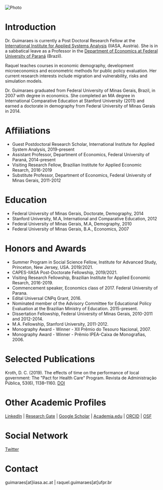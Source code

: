 <!-- Global site tag (gtag.js) - Google Analytics -->
<script async src="https://www.googletagmanager.com/gtag/js?id=UA-61866064-2"></script>
<script>
  window.dataLayer = window.dataLayer || [];
  function gtag(){dataLayer.push(arguments);}
  gtag('js', new Date());
  gtag('config', 'UA-61866064-2');
</script>

![Photo](https://user-images.githubusercontent.com/10067360/72031868-16f32600-328e-11ea-8784-da63c0dda138.JPG?style=centerme)

<h1  id="introduction">Introduction</h1>

Dr. Guimaraes is currently a Post Doctoral Research Fellow at the [International Institute for Applied Systems Analysis](https://www.iiasa.ac.at/) (IIASA, Austria). She is in a sabbatical leave as a Professor in the [Department of Economics at Federal University of Paraná](http://www.sociaisaplicadas.ufpr.br/portal/depecon/) (Brazil).

Raquel teaches courses in economic demography, development microeconomics and econometric methods for public policy evaluation. Her current research interests include migration and vulnerability, risks and simulation models. 

Dr. Guimaraes graduated from Federal University of Minas Gerais, Brazil, in 2007 with degree in economics. She completed an MA degree in International Comparative Education at Stanford University (2011) and earned a doctorate in demography from Federal University of Minas Gerais in 2014. 

<h1  id="affiliations">Affiliations</h1>

- Guest Postdoctoral Research Scholar, International Institute for Applied System Analysis, 2019-present
- Assistant Professor, Department of Economics, Federal University of Paraná, 2014-present
- Visiting Research Fellow, Brazilian Institute for Applied Economic Resarch, 2016-2019
- Substitute Professor, Department of Economics, Federal University of Minas Gerais, 2011-2012

<h1  id="education">Education</h1>

- Federal University of Minas Gerais, Doctorate, Demography, 2014
- Stanford University, M.A, International and Comparative Education, 2012
- Federal University of Minas Gerais, M.A, Demography, 2010
- Federal University of Minas Gerais, B.A., Economics, 2007

<h1  id="honors-awards">Honors and Awards</h1>

- Summer Program in Social Science Fellow, Institute for Advanced Study, Princeton, New Jersey, USA. 2019/2021.
- CAPES-IIASA Post-Doctorate Fellowship, 2019/2021.
- Visiting Research Fellowship, Brazilian Institute for Applied Economic Resarch, 2016-2019.
- Commencement speaker, Economics class of 2017. Federal University of Parana.
- Edital Universal CNPq Grant, 2016.
- Nominated member of the Advisory Committee for Educational Policy Evaluation at the Brazilian Ministry of Education. 2015-present.
- Dissertation Fellowship, Federal University of Minas Gerais, 2010-2011 and 2012-2014.
- M.A. Fellowship, Stanford University, 2011-2012.
- Monography Award - Winner - XII Prêmio do Tesouro Nacional, 2007.
- Monography Award - Winner -  Prêmio IPEA-Caixa de Monografias, 2006.

<h1  id="selected-publications">Selected Publications</h1>


Kroth, D. C. (2019). The effects of time on the performance of local government: The "Pact for Health Care" Program. Revista de Administração Pública, 53(6), 1138–1160. [DOI](http://dx.doi.org/10.1590/0034-761220180440x)

<!-- Kroth, D. C., Guimaraes, R. (2018). The Efficiency of Primary Health Care Policy in Brazilian Municipalities: An Application of Pearl’s Structural Causal Model. Proceedings of the Population Association of America Annual Meeting, Denver, CO.

Guimaraes, R., Carvalho, J. C. (2018). Gender differentials in the effect of teacher attributes on student achievement: A case study for Brazil in 2015. 62nd Annual Meeting of the Comparative and International Education Society, Mexico City.

Guimaraes, R., Lima, M. C., Carvalho, J. C. (2018). "Money is not the only answer, but it makes a difference": Education Financing in Brazilian Municipalities and Quality Outcomes in the period 2011-2015. 62nd Annual Meeting of the Comparative and International Education Society, Mexico City.

Turra, C. M., Renteria, E., Guimaraes, R. (2016). The Effect of Changes in Educational Composition on Adult Female Mortality in Brazil. Research on Aging, 38(3), 283–298. [DOI](https://doi.org/10.1177/0164027515620245)

Guimaraes, R. (2014). Uncertainty in population projections: The state of the art. Revista Brasileira de Estudos Populacionais, 31(2), 277–290. [DOI](http://dx.doi.org/10.1590/S0102-30982014000200003)

Guimaraes, R. (2013). The future of higher education in BRIC countries: A demographic perspective. Revista Brasileira de Estudos de População, 30(2), 549–566. [DOI](http://dx.doi.org/10.1590/S0102-30982013000200011)

Rios-Neto, E., Guimaraes, R. (2013). The Educational Gradient of Low Fertility in Latin America. XXVII IUSSP International Population Conference Program.

Rios-Neto, E., Guimaraes, R. (2010). The demography of education in Brazil: Inequality of educational opportunities based on Grade Progression Probability (1986-2008). Vienna Yearbook of Population Research, 8, 283–312. [DOI](http://dx.doi.org/10.1553/populationyearbook2010s283) -->


<h1  id="other-profiles">Other Academic Profiles</h1>

[LinkedIn](https://www.linkedin.com/in/raquelrguima/) | 
[Research Gate](https://www.researchgate.net/profile/Raquel_Guimaraes5) | 
[Google Scholar](https://scholar.google.com/citations?user=4vTBbLYAAAAJ) | 
[Academia.edu](https://ufpr.academia.edu/raquelrguima) | 
[ORCID](https://orcid.org/0000-0003-1754-9238) | 
[OSF](osf.io/dzk93)

<h1  id="social-network">Social Network</h1>

[Twitter](https://twitter.com/raquelrguima)

<h1  id="contact">Contact</h1>

guimaraes[at]iiasa.ac.at | 
raquel.guimaraes[at]ufpr.br